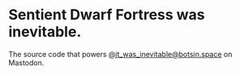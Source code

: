 # Sentient Dwarf Fortress was inevitable.

The source code that powers [@it\_was\_inevitable@botsin.space](https://botsin.space/@it_was_inevitable) on Mastodon.
